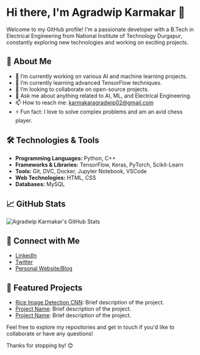 # Hi there, I'm Agradwip Karmakar 👋

Welcome to my GitHub profile! I'm a passionate developer with a B.Tech in Electrical Engineering from National Institute of Technology Durgapur, constantly exploring new technologies and working on exciting projects.

## 🚀 About Me

- 🔭 I’m currently working on various AI and machine learning projects.
- 🌱 I’m currently learning advanced TensorFlow techniques.
- 👯 I’m looking to collaborate on open-source projects.
- 💬 Ask me about anything related to AI, ML, and Electrical Engineering.
- 📫 How to reach me: karmakaragradwip02@gmail.com
- ⚡ Fun fact: I love to solve complex problems and am an avid chess player.

## 🛠️ Technologies & Tools

- **Programming Languages:** Python, C++
- **Frameworks & Libraries:** TensorFlow, Keras, PyTorch, Scikit-Learn
- **Tools:** Git, DVC, Docker, Jupyter Notebook, VSCode
- **Web Technologies:** HTML, CSS
- **Databases:** MySQL

## 📈 GitHub Stats

![Agradwip Karmakar's GitHub Stats](https://github-readme-stats.vercel.app/api?username=karmakaragradwip02&show_icons=true&hide_border=true)

## 🔗 Connect with Me

- [LinkedIn](https://www.linkedin.com/in/yourprofile)
- [Twitter](https://x.com/Agradwip2002)
- [Personal Website/Blog](https://karmakaragradwip02.github.io/portfolio-agradwip/)

## 📂 Featured Projects

- [Rice Image Detection CNN](https://github.com/karmakaragradwip02/rice_image_detection_cnn): Brief description of the project.
- [Project Name](https://github.com/karmakaragradwip02/projectname): Brief description of the project.
- [Project Name](https://github.com/karmakaragradwip02/projectname): Brief description of the project.

Feel free to explore my repositories and get in touch if you'd like to collaborate or have any questions!

Thanks for stopping by! 😊
